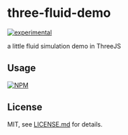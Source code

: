 # three-fluid-demo

[![experimental](http://badges.github.io/stability-badges/dist/experimental.svg)](http://github.com/badges/stability-badges)

a little fluid simulation demo in ThreeJS

## Usage

[![NPM](https://nodei.co/npm/three-fluid-demo.png)](https://www.npmjs.com/package/three-fluid-demo)

## License

MIT, see [LICENSE.md](http://github.com/Jam3/three-fluid-demo/blob/master/LICENSE.md) for details.
